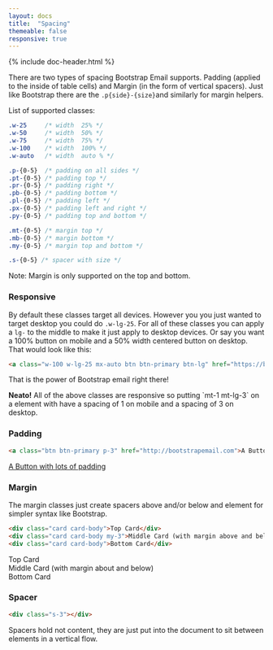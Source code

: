 ```yaml
---
layout: docs
title:  "Spacing"
themeable: false
responsive: true
---
```

{% include doc-header.html %}

There are two types of spacing Bootstrap Email supports. Padding (applied to the inside of table cells) and Margin (in the form of vertical spacers).
Just like Bootstrap there are the `.p{side}-{size}`and similarly for margin helpers.

List of supported classes:
```css
.w-25     /* width  25% */
.w-50     /* width  50% */
.w-75     /* width  75% */
.w-100    /* width  100% */
.w-auto   /* width  auto % */

.p-{0-5}  /* padding on all sides */
.pt-{0-5} /* padding top */
.pr-{0-5} /* padding right */
.pb-{0-5} /* padding bottom */
.pl-{0-5} /* padding left */
.px-{0-5} /* padding left and right */
.py-{0-5} /* padding top and bottom */

.mt-{0-5} /* margin top */
.mb-{0-5} /* margin bottom */
.my-{0-5} /* margin top and bottom */

.s-{0-5} /* spacer with size */
```

Note: Margin is only supported on the top and bottom.

### Responsive
By default these classes target all devices. However you you just wanted to target desktop you could do `.w-lg-25`. For all of these classes you can apply a `lg-` to the middle to make it just apply to desktop devices. Or say you want a 100% button on mobile and a 50% width centered button on desktop. That would look like this:
```html
<a class="w-100 w-lg-25 mx-auto btn btn-primary btn-lg" href="https://bootstrapemail.com">Tada</a>
```

That is the power of Bootstrap email right there!
<div class="alert alert-info">
  <strong>Neato!</strong> All of the above classes are responsive so putting `mt-1 mt-lg-3` on a element with have a spacing of 1 on mobile and a spacing of 3 on desktop.
</div>

### Padding
```html
<a class="btn btn-primary p-3" href="http://bootstrapemail.com">A Button with lots of padding</a>
```

<a class="btn btn-primary p-3" href="http://bootstrapemail.com">A Button with lots of padding</a>

### Margin
The margin classes just create spacers above and/or below and element for simpler syntax like Bootstrap.
```html
<div class="card card-body">Top Card</div>
<div class="card card-body my-3">Middle Card (with margin above and below)</div>
<div class="card card-body">Bottom Card</div>
```

<div class="card card-body">Top Card</div>
<div class="card card-body my-3">Middle Card (with margin about and below)</div>
<div class="card card-body">Bottom Card</div>

### Spacer
```html
<div class="s-3"></div>
```

Spacers hold not content, they are just put into the document to sit between elements in a vertical flow.
